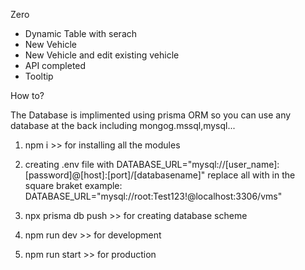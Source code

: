 Zero
+ Dynamic Table with serach
+ New Vehicle
+ New Vehicle and edit existing vehicle
+ API completed
+ Tooltip


How to?

The Database is implimented using prisma ORM so you can use any database at the back including mongog.mssql,mysql...

1) npm i                             >> for installing all the modules
   
2) creating .env file with   DATABASE_URL="mysql://[user_name]:[password]@[host]:[port]/[databasename]"     replace all with in the square braket
   example: DATABASE_URL="mysql://root:Test123!@localhost:3306/vms"
                 
3) npx prisma db push                >> for creating database scheme
4) npm run dev                       >> for development
5) npm run start                     >> for production
